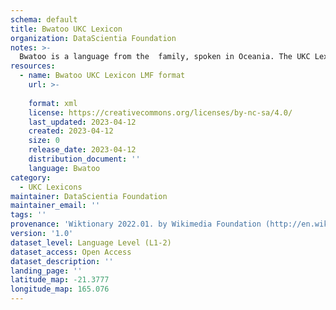```yaml
---
schema: default
title: Bwatoo UKC Lexicon
organization: DataScientia Foundation
notes: >-
  Bwatoo is a language from the  family, spoken in Oceania. The UKC Lexicon of Bwatoo is represented as a lexico-semantic network. It consists of words, word senses, synsets, as well as sense-level and synset-level relationships.
resources:
  - name: Bwatoo UKC Lexicon LMF format
    url: >-
      
    format: xml
    license: https://creativecommons.org/licenses/by-nc-sa/4.0/
    last_updated: 2023-04-12
    created: 2023-04-12
    size: 0
    release_date: 2023-04-12
    distribution_document: ''
    language: Bwatoo
category:
  - UKC Lexicons
maintainer: DataScientia Foundation
maintainer_email: ''
tags: ''
provenance: 'Wiktionary 2022.01. by Wikimedia Foundation (http://en.wiktionary.org); Princeton WordNet 2.1 by Princeton University (https://wordnet.princeton.edu)'
version: '1.0'
dataset_level: Language Level (L1-2)
dataset_access: Open Access
dataset_description: ''
landing_page: ''
latitude_map: -21.3777
longitude_map: 165.076
---
```

